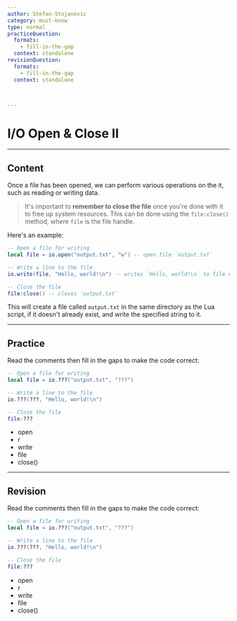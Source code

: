 ```yaml
---
author: Stefan-Stojanovic
category: must-know
type: normal
practiceQuestion:
  formats:
    - fill-in-the-gap
  context: standalone
revisionQuestion:
  formats:
    - fill-in-the-gap
  context: standalone



---
```


# I/O Open & Close II

---
## Content

Once a file has been opened, we can perform various operations on the it, such as reading or writing data. 

> It's important to **remember to close the file** once you're done with it to free up system resources. This can be done using the `file:close()` method, where `file` is the file handle.

Here's an example:
```lua
-- Open a file for writing
local file = io.open("output.txt", "w") -- open file `output.txt`

-- Write a line to the file
io.write(file, "Hello, world!\n") -- writes `Hello, world!\n` to file using io.write

-- Close the file
file:close() -- closes `output.txt`
```

This will create a file called `output.txt` in the same directory as the Lua script, if it doesn't already exist, and write the specified string to it.

---
## Practice

Read the comments then fill in the gaps to make the code correct:

```lua
-- Open a file for writing
local file = io.???("output.txt", "???")

-- Write a line to the file
io.???(???, "Hello, world!\n")

-- Close the file
file:???
```

- open
- r
- write
- file
- close()


---
## Revision

Read the comments then fill in the gaps to make the code correct:

```lua
-- Open a file for writing
local file = io.???("output.txt", "???")

-- Write a line to the file
io.???(???, "Hello, world!\n")

-- Close the file
file:???
```

- open
- r
- write
- file
- close()
